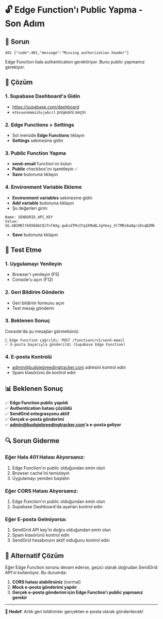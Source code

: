 # 🔓 Edge Function'ı Public Yapma - Son Adım

## 🚨 Sorun
```
401 {"code":401,"message":"Missing authorization header"}
```

Edge Function hala authentication gerektiriyor. Bunu public yapmamız gerekiyor.

## 🔧 Çözüm

### 1. Supabase Dashboard'a Gidin
- https://supabase.com/dashboard
- `etkvuonkmmzihsjwbcrl` projesini seçin

### 2. Edge Functions > Settings
- Sol menüde **Edge Functions** tıklayın
- **Settings** sekmesine gidin

### 3. Public Function Yapma
- **send-email** function'ını bulun
- **Public** checkbox'ını işaretleyin ✅
- **Save** butonuna tıklayın

### 4. Environment Variable Ekleme
- **Environment variables** sekmesine gidin
- **Add variable** butonuna tıklayın
- Şu değerleri girin:

```
Name: SENDGRID_API_KEY
Value: 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
```

- **Save** butonuna tıklayın

## 🧪 Test Etme

### 1. Uygulamayı Yenileyin
- Browser'ı yenileyin (F5)
- Console'u açın (F12)

### 2. Geri Bildirim Gönderin
- Geri bildirim formunu açın
- Test mesajı gönderin

### 3. Beklenen Sonuç
Console'da şu mesajları görmelisiniz:
```
📧 Edge Function çağrıldı: POST /functions/v1/send-email
✅ E-posta başarıyla gönderildi (Supabase Edge Function)
```

### 4. E-posta Kontrolü
- admin@budgiebreedingtracker.com adresini kontrol edin
- Spam klasörünü de kontrol edin

## 📊 Beklenen Sonuç

✅ **Edge Function public yapıldı**  
✅ **Authentication hatası çözüldü**  
✅ **SendGrid entegrasyonu aktif**  
✅ **Gerçek e-posta gönderimi**  
✅ **admin@budgiebreedingtracker.com'a e-posta geliyor**  

## 🔍 Sorun Giderme

### Eğer Hala 401 Hatası Alıyorsanız:
1. Edge Function'ın public olduğundan emin olun
2. Browser cache'ini temizleyin
3. Uygulamayı yeniden başlatın

### Eğer CORS Hatası Alıyorsanız:
1. Edge Function'ın public olduğundan emin olun
2. Supabase Dashboard'da ayarları kontrol edin

### Eğer E-posta Gelmiyorsa:
1. SendGrid API key'in doğru olduğundan emin olun
2. Spam klasörünü kontrol edin
3. SendGrid hesabınızın aktif olduğunu kontrol edin

## 🎯 Alternatif Çözüm

Eğer Edge Function sorunu devam ederse, geçici olarak doğrudan SendGrid API'si kullanılıyor. Bu durumda:

1. **CORS hatası alabilirsiniz** (normal)
2. **Mock e-posta gönderimi yapılır**
3. **Gerçek e-posta gönderimi için Edge Function'ı public yapmanız gerekir**

---

**🎯 Hedef**: Artık geri bildirimler gerçekten e-posta olarak gönderilecek! 